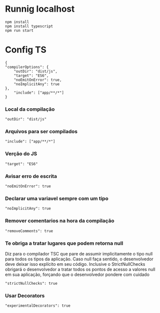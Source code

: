# Runnig localhost
    npm install
    npm install typescript
    npm run start 

# Config TS
    {
    "compilerOptions": {
        "outDir": "dist/js",
        "target": "ES6",
        "noEmitOnError": true,
        "noImplicitAny": true
    },
        "include": ["app/**/*"]
    }

### Local da compilação
    "outDir": "dist/js"
### Arquivos para ser compilados 
    "include": ["app/**/*"]
### Verção do JS
    "target": "ES6"

### Avisar erro de escrita 
    "noEmitOnError": true
    
### Declarar uma variavel sempre com um tipo
    "noImplicitAny": true

### Remover comentarios na hora da compilação 
    "removeComments": true

### Te obriga a tratar lugares que podem retorna null

Diz para o compilador TSC que pare de assumir implicitamente o tipo null para todos os tipos da aplicação. Caso null faça sentido, o desenvolvedor deve deixar isso explícito em seu código. Inclusive o StrictNullChecks obrigará o desenvolvedor a tratar todos os pontos de acesso a valores null em sua aplicação, forçando que o desenvolvedor pondere com cuidado

    "strictNullChecks": true

### Usar Decorators
    "experimentalDecorators": true